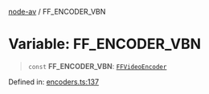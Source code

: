 [node-av](../globals.md) / FF\_ENCODER\_VBN

# Variable: FF\_ENCODER\_VBN

> `const` **FF\_ENCODER\_VBN**: [`FFVideoEncoder`](../type-aliases/FFVideoEncoder.md)

Defined in: [encoders.ts:137](https://github.com/seydx/av/blob/f8631fc881b394300b1479f511d55cf1c370a87f/src/constants/encoders.ts#L137)
